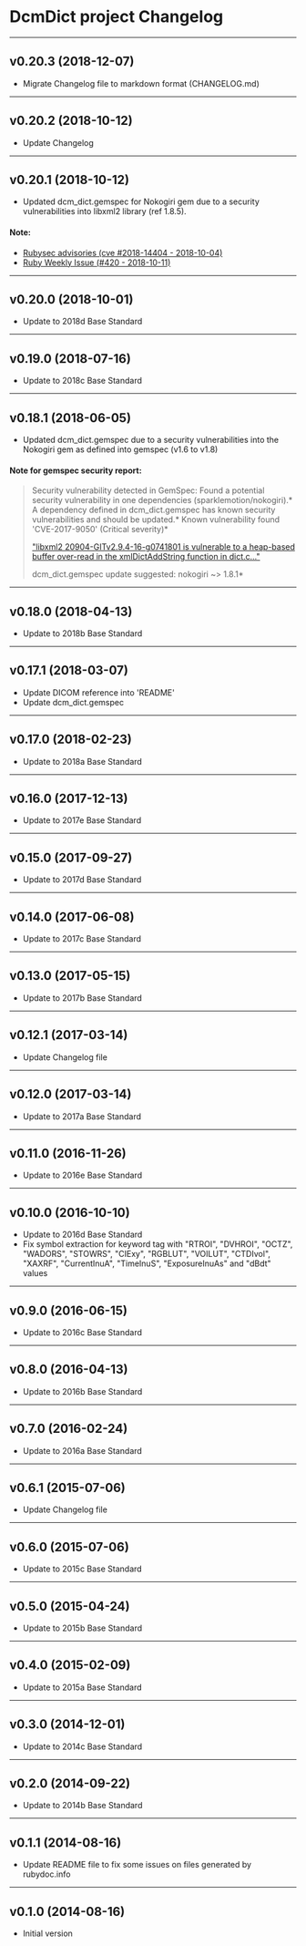 # DcmDict project Changelog
___
## v0.20.3 (2018-12-07)
* Migrate Changelog file to markdown format (CHANGELOG.md)
___
## v0.20.2 (2018-10-12)
* Update Changelog
___
## v0.20.1 (2018-10-12)
* Updated dcm_dict.gemspec for Nokogiri gem due to a security vulnerabilities into libxml2 library (ref 1.8.5).
#### Note:
* [Rubysec advisories (cve #2018-14404 - 2018-10-04)](https://rubysec.com/advisories/nokogiri-CVE-2018-14404)
* [Ruby Weekly Issue (#420 - 2018-10-11)](https://rubyweekly.com/issues/420)
___
## v0.20.0 (2018-10-01)
* Update to 2018d Base Standard
___
## v0.19.0 (2018-07-16)
* Update to 2018c Base Standard
___
## v0.18.1 (2018-06-05)
* Updated dcm_dict.gemspec due to a security vulnerabilities into the Nokogiri gem as defined into gemspec (v1.6 to v1.8)
#### Note for gemspec security report:
>Security vulnerability detected in GemSpec:
>Found a potential security vulnerability in one dependencies (sparklemotion/nokogiri).*
>A dependency defined in dcm_dict.gemspec has known security vulnerabilities and should be updated.*
>Known vulnerability found 'CVE-2017-9050' (Critical severity)*
>
>["libxml2 20904-GITv2.9.4-16-g0741801 is vulnerable to a heap-based buffer over-read in the xmlDictAddString function in dict.c..."](https://www.cvedetails.com/cve/CVE-2017-9050/)
>
>dcm_dict.gemspec update suggested: nokogiri ~> 1.8.1*
___
## v0.18.0 (2018-04-13)
* Update to 2018b Base Standard
___
## v0.17.1 (2018-03-07)
* Update DICOM reference into 'README'
* Update dcm_dict.gemspec
___
## v0.17.0 (2018-02-23)
* Update to 2018a Base Standard
___
## v0.16.0 (2017-12-13)
* Update to 2017e Base Standard
___
## v0.15.0 (2017-09-27)
* Update to 2017d Base Standard
___
## v0.14.0 (2017-06-08)
* Update to 2017c Base Standard
___
## v0.13.0 (2017-05-15)
* Update to 2017b Base Standard
___
## v0.12.1 (2017-03-14)
* Update Changelog file
___
## v0.12.0 (2017-03-14)
* Update to 2017a Base Standard
___
## v0.11.0 (2016-11-26)
* Update to 2016e Base Standard
___
## v0.10.0 (2016-10-10)
* Update to 2016d Base Standard
* Fix symbol extraction for keyword tag with "RTROI", "DVHROI", "OCTZ", "WADORS", "STOWRS", "CIExy", "RGBLUT", "VOILUT", "CTDIvol", "XAXRF", "CurrentInuA", "TimeInuS", "ExposureInuAs" and "dBdt" values
___
## v0.9.0 (2016-06-15)
* Update to 2016c Base Standard
___
## v0.8.0 (2016-04-13)
* Update to 2016b Base Standard
___
## v0.7.0 (2016-02-24)
* Update to 2016a Base Standard
___
## v0.6.1 (2015-07-06)
* Update Changelog file
___
## v0.6.0 (2015-07-06)
* Update to 2015c Base Standard
___
## v0.5.0 (2015-04-24)
* Update to 2015b Base Standard
___
## v0.4.0 (2015-02-09)
* Update to 2015a Base Standard
___
## v0.3.0 (2014-12-01)
* Update to 2014c Base Standard
___
## v0.2.0 (2014-09-22)
* Update to 2014b Base Standard
___
## v0.1.1 (2014-08-16)
* Update README file to fix some issues on files generated by rubydoc.info
___
## v0.1.0 (2014-08-16)
* Initial version
